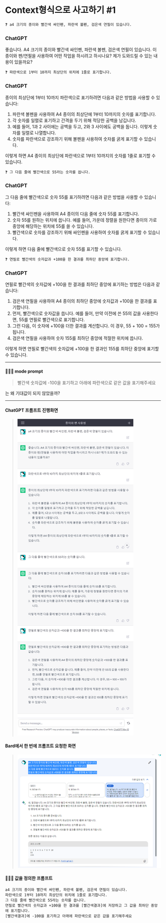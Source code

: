 # Context형식으로 사고하기 #1

~~~
❓ a4 크기의 종이와 빨간색 싸인펜, 파란색 볼펜, 검은색 연필이 있습니다.
~~~

### ChatGPT

좋습니다. A4 크기의 종이와 빨간색 싸인펜, 파란색 볼펜, 검은색 연필이 있습니다. 이 종이와 펜/연필을 사용하여 어떤 작업을 하시려고 하시나요? 제가 도와드릴 수 있는 내용이 있을까요?


~~~
❓ 파란색으로 1부터 10까지 최상단의 위치에 1줄로 표기합니다.
~~~

### ChatGPT

종이의 최상단에 1부터 10까지 파란색으로 표기하려면 다음과 같은 방법을 사용할 수 있습니다:

1. 파란색 볼펜을 사용하여 A4 종이의 최상단에 1부터 10까지의 숫자를 표기합니다.
2. 각 숫자를 일렬로 표기하고 간격을 두기 위해 적당한 공백을 남깁니다.
3. 예를 들어, 1과 2 사이에는 공백을 두고, 2와 3 사이에도 공백을 둡니다. 이렇게 숫자를 일렬로 나열합니다.
4. 숫자를 파란색으로 강조하기 위해 볼펜을 사용하여 숫자를 굵게 표기할 수 있습니다.

이렇게 하면 A4 종이의 최상단에 파란색으로 1부터 10까지의 숫자를 1줄로 표기할 수 있습니다.


~~~
❓ 그 다음 줄에 빨간색으로 55라는 숫자를 씁니다.
~~~

### ChatGPT

그 다음 줄에 빨간색으로 숫자 55를 표기하려면 다음과 같은 방법을 사용할 수 있습니다:

1. 빨간색 싸인펜을 사용하여 A4 종이의 다음 줄에 숫자 55를 표기합니다.
2. 숫자 55를 원하는 위치에 씁니다. 예를 들어, 가운데 정렬을 원한다면 종이의 가로 중앙에 해당하는 위치에 55를 쓸 수 있습니다.
3. 빨간색으로 숫자를 강조하기 위해 싸인펜을 사용하여 숫자를 굵게 표기할 수 있습니다.

이렇게 하면 다음 줄에 빨간색으로 숫자 55를 표기할 수 있습니다.


~~~
❓ 연필로 빨간색의 숫자값과 +100을 한 결과를 최하단 중앙에 표기합니다.
~~~

### ChatGPT

연필로 빨간색의 숫자값에 +100을 한 결과를 최하단 중앙에 표기하는 방법은 다음과 같습니다:

1. 검은색 연필을 사용하여 A4 종이의 최하단 중앙에 숫자값과 +100을 한 결과를 표기합니다.
2. 먼저, 빨간색으로 숫자값을 씁니다. 예를 들어, 만약 이전에 쓴 55의 값을 사용한다면, 55를 연필로 빨간색으로 표기합니다.
3. 그런 다음, 이 숫자에 +100을 더한 결과를 계산합니다. 이 경우, 55 + 100 = 155가 됩니다.
4. 검은색 연필을 사용하여 숫자 155를 최하단 중앙에 적절한 위치에 씁니다.

이렇게 하면 연필로 빨간색의 숫자값에 +100을 한 결과인 155를 최하단 중앙에 표기할 수 있습니다.


----
#### 👨🏾‍🦳 mode prompt
> 빨간색 숫자값에 -100을 표기하고 아래에 파란색으로 같은 값을 표기해주세요

는 왜 기대값이 되지 않았을까?

----
#### ChatGPT 프롬프트 진행화면
  
> ![context형사고방식.png](context.png)

#### Bard에서 한 번에 프롬프트 요청한 화면
 
> ![context형사고방식.png](context2.png)


####  👨🏾‍🦳 값을 정의한 프롬프트

```
a4 크기의 종이와 빨간색 싸인펜, 파란색 볼펜, 검은색 연필이 있습니다.
파란색으로 1부터 10까지 최상단의 위치에 1줄로 표기합니다.
그 다음 줄에 빨간색으로 55라는 숫자를 씁니다.
연필로 빨간색의 숫자값과 +100을 한 결과를 [빨간색결과]에 저장하고 그 값을 최하단 중앙에 표기합니다.
[빨간색결과]에 -100을 표기하고 아래에 파란색으로 같은 값을 표기해주세요

```
